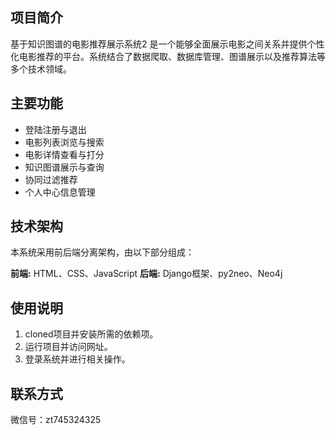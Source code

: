 ## 项目简介

基于知识图谱的电影推荐展示系统2 是一个能够全面展示电影之间关系并提供个性化电影推荐的平台。系统结合了数据爬取、数据库管理、图谱展示以及推荐算法等多个技术领域。

## 主要功能

- 登陆注册与退出
- 电影列表浏览与搜索
- 电影详情查看与打分
- 知识图谱展示与查询
- 协同过滤推荐
- 个人中心信息管理

## 技术架构

本系统采用前后端分离架构，由以下部分组成：

**前端:** HTML、CSS、JavaScript
**后端:** Django框架、py2neo、Neo4j

## 使用说明

1. cloned项目并安装所需的依赖项。
2. 运行项目并访问网址。
3. 登录系统并进行相关操作。

## 联系方式

微信号：zt745324325